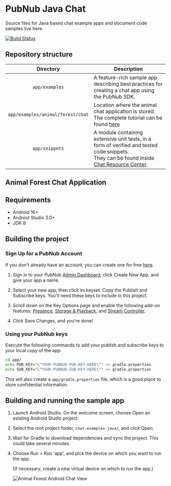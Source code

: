 # PubNub Java Chat

Source files for Java based chat example apps and document code samples live here.

[![Build Status](https://travis-ci.com/pubnub/chat-examples-java.svg?token=33vivoVBsBm3RMEntDqx&branch=master)](https://travis-ci.com/pubnub/chat-examples-java)

## Repository structure

| Directory  | Description |
|:----------:| ----------- |
| `app/examples` | A feature-rich sample app describing best practices for creating a chat app using the PubNub SDK. |
| `app/examples/animal/forest/chat` | Location where the animal chat application is stored. The complete tutorial can be found [here](https://www.pubnub.com/developers/chat-resource-center/docs/getting-started/android/)|
| `app/snippets` | A module containing extensive unit tests, in a form of verified and tested code snippets.<br>They can be found inside [Chat Resource Center](https://www.pubnub.com/developers/chat-resource-center/). |

## Animal Forest Chat Application

## Requirements

* Android 16+
* Android Studio 3.0+
* JDK 8

## Building the project

### Sign Up for a PubNub Account

If you don't already have an account, you can create one for free [here](https://dashboard.pubnub.com/).

1. Sign in to your PubNub [Admin Dashboard](https://dashboard.pubnub.com/), click Create New App, and give your app a name.

1. Select your new app, then click its keyset. Copy the Publish and Subscribe keys. You'll need these keys to include in this project.

1. Scroll down on the Key Options page and enable the following add-on features: [Presence](https://www.pubnub.com/products/presence/), [Storage & Playback](https://www.pubnub.com/products/realtime-messaging/), and [Stream Controller](https://www.pubnub.com/products/realtime-messaging/).

1. Click Save Changes, and you're done!

### Using your PubNub keys

Execute the following commands to add your publish and subscribe keys to your local copy of the app:

```bash
cd app/
echo PUB_KEY="\"YOUR-PUBNUB-PUB-KEY-HERE\"" >> gradle.properties
echo SUB_KEY="\"YOUR-PUBNUB-SUB-KEY-HERE\"" >> gradle.properties
```

This will also create a `app/gradle.properties` file, which is a good place to store confidential information.

## Building and running the sample app

1. Launch Android Studio. On the welcome screen, choose Open an existing Android Studio project.

1. Select the root project folder, `chat-examples-java/`, and click Open.

1. Wait for Gradle to download dependencies and sync the project. This could take several minutes.

1. Choose Run > Run 'app', and pick the device on which you want to run the app.

    (If necessary, create a new virtual device on which to run the app.)

    ![Animal Forest Android Chat View](https://www.pubnub.com/developers/chat-resource-center/img/android/intro_1.png)

